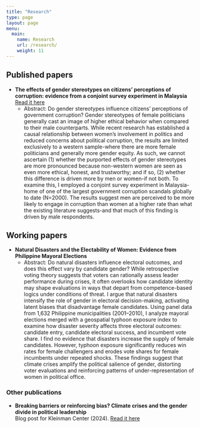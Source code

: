 ```yaml
---
title: "Research"
type: page
layout: page
menu:
  main:
    name: Research
    url: /research/
    weight: 11
---
```


## Published papers

- **The effects of gender stereotypes on citizens’ perceptions of corruption: evidence from a conjoint survey experiment in Malaysia** [Read it here](https://www.elgaronline.com/edcollchap/book/9781803923246/book-part-9781803923246-31.xml?tab_body=abstract-copy1)
    - Abstract: Do gender stereotypes influence citizens’ perceptions of government corruption? Gender stereotypes of female politicians generally cast an image of higher ethical behavior when compared to their male counterparts. While recent research has established a causal relationship between women’s involvement in politics and reduced concerns about political corruption, the results are limited exclusively to a western sample-where there are more female politicians and generally more gender equity. As such, we cannot ascertain (1) whether the purported effects of gender stereotypes are more pronounced because non-western women are seen as even more ethical, honest, and trustworthy; and if so, (2) whether this difference is driven more by men or women-if not both. To examine this, I employed a conjoint survey experiment in Malaysia-home of one of the largest government corruption scandals globally to date (N=2000). The results suggest men are perceived to be more likely to engage in corruption than women at a higher rate than what the existing literature suggests-and that much of this finding is driven by male respondents.

## Working papers

- **Natural Disasters and the Electability of Women: Evidence from Philippine Mayoral Elections**
    - Abstract: Do natural disasters influence electoral outcomes, and does this effect vary by candidate gender? While
retrospective voting theory suggests that voters can rationally assess leader performance during crises, it often overlooks how candidate identity may shape evaluations in ways that depart from competence-based logics under conditions of threat. I argue that natural disasters intensify the role of gender in electoral decision-making, activating latent biases that disadvantage female candidates. Using panel data from 1,632 Philippine municipalities (2001–2010), I analyze mayoral elections merged with a geospatial typhoon exposure index to examine how disaster severity affects three electoral outcomes: candidate entry, candidate electoral success, and incumbent vote share. I find no evidence that disasters increase the supply of female candidates. However, typhoon exposure significantly reduces win rates for female challengers and erodes vote shares for female incumbents under repeated shocks. These findings suggest that climate crises amplify the political salience of gender, distorting voter evaluations and reinforcing patterns of under-representation of women in political office.

### Other publications

- **Breaking barriers or reinforcing bias? Climate crises and the gender divide in political leadership**  
  Blog post for Kleinman Center (2024). [Read it here](https://kleinmanenergy.upenn.edu/commentary/blog/insights-from-the-the-political-economy-of-climate-change-and-the-environment-2024-mini-conference/)





